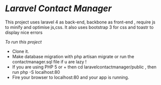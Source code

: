 *Laravel Contact Manager*
=======================================================================

This project uses laravel 4 as back-end, backbone as front-end , require js to minify and optimise js,css. It also uses
bootstrap 3 for css and toastr to display nice errors

*To run this project*
- Clone it.
- Make database migration with php artisan migrate or run the contactmanager.sql file if u are lazy !
- If you are using PHP 5 or + then cd laravelcontactmanager/public , then run php -S localhost:80
- Fire your browser to localhost:80 and your app is running. 